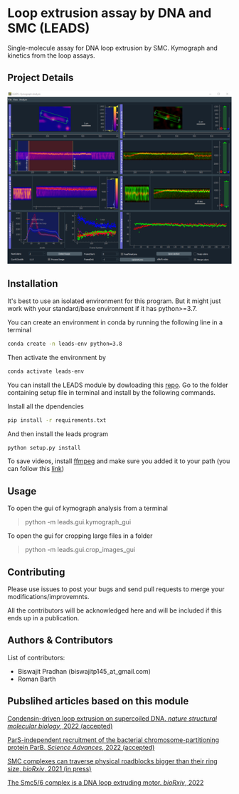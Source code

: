 # Loop extrusion assay by DNA and SMC (LEADS)

Single-molecule assay for DNA loop extrusion by SMC. Kymograph and kinetics from the loop assays.

## Project Details

![image](resources/kymograph_gui.png)


## Installation

It's best to use an isolated environment for this program. But it might just work with your standard/base environment if it has python>=3.7.

You can create an environment in conda by running the following line in a terminal

```sh
conda create -n leads-env python=3.8
```

Then activate the environment by

```sh
conda activate leads-env
```

You can install the LEADS module by dowloading this [repo](https://github.com/biswajitSM/LEADS/archive/master.zip). Go to the folder containing setup file in terminal and install by the following commands.

Install all the dpendencies
```sh
pip install -r requirements.txt
```
And then install the leads program
```sh
python setup.py install
```

To save videos, install [ffmpeg](https://ffmpeg.org/download.html) and make sure you added it to your path (you can follow this [link](https://www.wikihow.com/Install-FFmpeg-on-Windows))

## Usage

To open the gui of kymograph analysis from a terminal
> python -m leads.gui.kymograph_gui

To open the gui for cropping large files in a folder
> python -m leads.gui.crop_images_gui

## Contributing

Please use issues to post your bugs and send pull requests to merge your modifications/improvemnts.

All the contributors will be acknowledged here and will be included if this ends up in a publication.

## Authors & Contributors

List of contributors:

- Biswajit Pradhan (biswajitp145_at_gmail.com)
- Roman Barth

## Pubslihed articles based on this module

[Condensin-driven loop extrusion on supercoiled DNA. *nature structural molecular biology*, 2022 (accepted)](https://doi.org/10.1101/2021.05.15.444164)

[ParS-independent recruitment of the bacterial chromosome-partitioning protein ParB. *Science Advances*, 2022 (accepted)](https://doi.org/10.1101/2021.11.02.466941)

[SMC complexes can traverse physical roadblocks bigger than their ring size, *bioRxiv*, 2021 (in press)](https://doi.org/10.1101/2021.07.15.452501)

[The Smc5/6 complex is a DNA loop extruding motor. *bioRxiv*, 2022](https://doi.org/10.1101/2022.05.13.491800)